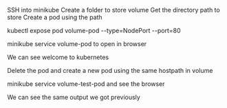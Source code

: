 SSH into minikube
Create a folder to store volume
Get the directory path to store
Create a pod using the path


 kubectl expose pod volume-pod
--type=NodePort --port=80

minikube service volume-pod to open in browser

We can see welcome to kubernetes

Delete the pod and create a new pod using the same hostpath in volume

minikube service volume-test-pod and see the browser

We can see the same output we got previously